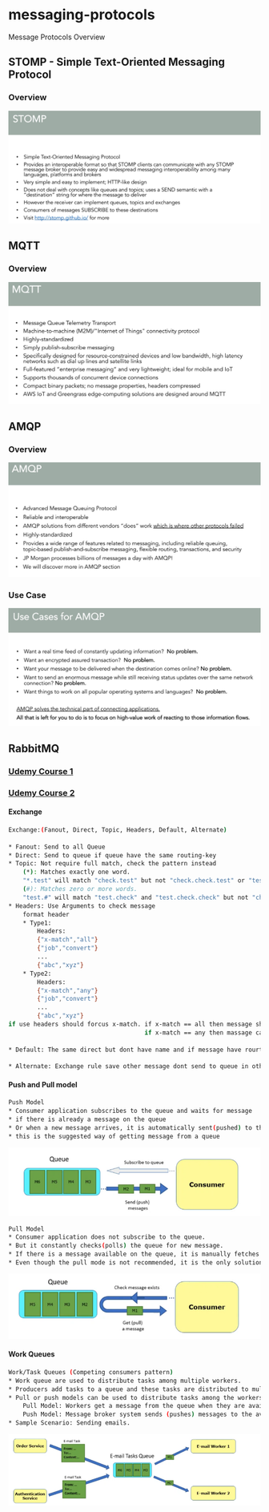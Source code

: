 # messaging-protocols
Message Protocols Overview

## STOMP - Simple Text-Oriented Messaging Protocol
### Overview
<img src="Image/STOMP.png" alt="STOMP" >

## MQTT
### Overview
<img src="Image/MQTT.png" alt="MQTT" >

## AMQP
### Overview
<img src="Image/AMQP.png" alt="AMQP" >

### Use Case
<img src="Image/UseCaseForAMQP.png" alt="Use Case" >

## RabbitMQ
### [Udemy Course 1](https://www.udemy.com/course/learn-rabbitmq-asynchronous-messaging-with-java-and-spring/)
### [Udemy Course 2](https://www.udemy.com/course/rabbitmq-and-messaging-concepts/)

#### Exchange
```bash
Exchange:(Fanout, Direct, Topic, Headers, Default, Alternate)

* Fanout: Send to all Queue
* Direct: Send to queue if queue have the same routing-key
* Topic: Not require full match, check the pattern instead 
    (*): Matches exactly one word.
    "*.test" will match "check.test" but not "check.check.test" or "test.check"
    (#): Matches zero or more words.
    "test.#" will match "test.check" and "test.check.check" but not "check.test"
* Headers: Use Arguments to check message
    format header
    * Type1:
        Headers:
        {"x-match","all"}
        {"job","convert"}
        ...
        {"abc","xyz"}
    * Type2:
        Headers:
        {"x-match","any"}
        {"job","convert"}
        ...
        {"abc","xyz"}
if use headers should forcus x-match. if x-match == all then message should the same header to pass 
                                      if x-match == any then massage can the same one arguments

* Default: The same direct but dont have name and if message have rourting-key the same name queue then pass

* Alternate: Exchange rule save other message dont send to queue in other exchange (if exchange want cover miss message can add "alternate-exchange" key for an exchange ). fanout exchanges, which do not perform any filtering, are good for using as an "alternate exchange"
```

#### Push and Pull model

```bash
Push Model
* Consumer application subscribes to the queue and waits for message
* if there is already a message on the queue
* Or when a new message arrives, it is automatically sent(pushed) to the consumer application.
* this is the suggested way of getting message from a queue
```

<img src="Image/PushModel.png" alt="Push Model" >

```bash
Pull Model
* Consumer application does not subscribe to the queue.
* But it constantly checks(polls) the queue for new message.
* If there is a message available on the queue, it is manually fetches (pulled) by the consumer
* Even though the pull mode is not recommended, it is the only solution when there is no live connection between message broker and consumer applications
```
<img src="Image/PullModel.png" alt="Pull Model" >

#### Work Queues

```bash
Work/Task Queues (Competing consumers pattern)
* Work queue are used to distribute tasks among multiple workers.
* Producers add tasks to a queue and these tasks are distributed to multiple worker applicatrions.
* Pull or push models can be used to distribute tasks among the workers. 
    Pull Model: Workers get a message from the queue when they are available to perform a task
    Push Model: Message broker system sends (pushes) messages to the avaliable works automatically.
* Sample Scenario: Sending emails.
```
<img src="Image/Work_Task_Queue.png" alt="Work/Task queue" >


